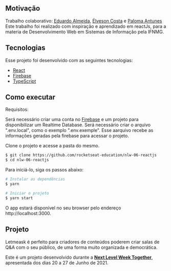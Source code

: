 ## Motivação
Trabalho colaborativo: [Eduardo Almeida](https://github.com/edu-almeida), [Élveson Costa](https://github.com/elveson) e [Paloma Antunes](https://github.com/paloma-antuness)
Este trabalho foi realizado com inspiração e aprendizado em reactJs, para a materia de Desenvolvimento Web em Sistemas de Informação pela IFNMG.

## Tecnologias

Esse projeto foi desenvolvido com as seguintes tecnologias:

- [React](https://reactjs.org)
- [Firebase](https://firebase.google.com/)
- [TypeScript](https://www.typescriptlang.org/)


## Como executar

Requisitos:

Será necessário criar uma conta no [Firebase](https://firebase.google.com/) e um projeto para disponibilizar um Realtime Database.
Será necessário criar o arquivo ".env.local", como o exemplo ".env.exemple". Esse aarquivo recebe as informações geradas pela firebase para acessar o projeto.

Clone o projeto e acesse a pasta do mesmo.

```bash
$ git clone https://github.com/rocketseat-education/nlw-06-reactjs
$ cd nlw-06-reactjs
```

Para iniciá-lo, siga os passos abaixo:
```bash
# Instalar as dependências
$ yarn

# Iniciar o projeto
$ yarn start
```
O app estará disponível no seu browser pelo endereço http://localhost:3000.

## Projeto

Letmeask é perfeito para criadores de conteúdos poderem criar salas de Q&A com o seu público, de uma forma muito organizada e democrática. 

Este é um projeto desenvolvido durante a **[Next Level Week Together](https://nextlevelweek.com/)**, apresentada dos dias 20 a 27 de Junho de 2021.
